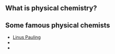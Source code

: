## What is physical chemistry?

## Some famous physical chemists
- [Linus Pauling](https://www.nobelprize.org/prizes/peace/1962/pauling/biographical/)
-
- 

